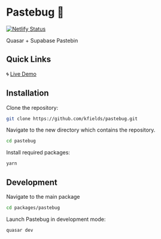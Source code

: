 # Pastebug :bug:
[![Netlify Status](https://api.netlify.com/api/v1/badges/753710fc-8744-4928-b0bb-4aed2e6cfced/deploy-status)](https://app.netlify.com/sites/pastebug/deploys)

Quasar + Supabase Pastebin


## Quick Links

:cyclone: [Live Demo](https://pastebug.netlify.app/)

## Installation


Clone the repository:

```bash
git clone https://github.com/kfields/pastebug.git
```

Navigate to the new directory which contains the repository.

```bash
cd pastebug
```
        
Install required packages:

```bash
yarn
```

## Development

Navigate to the main package

```bash
cd packages/pastebug
```

Launch Pastebug in development mode:

```bash
quasar dev
``` 
